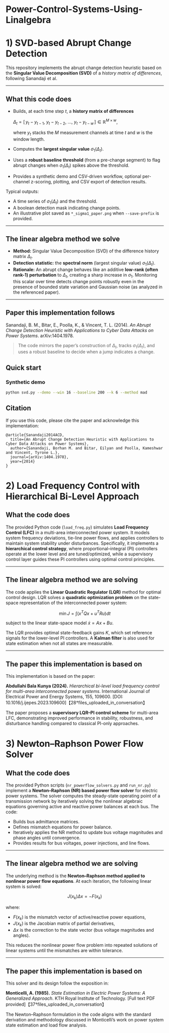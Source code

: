 # Power-Control-Systems-Using-Linalgebra

# 1) SVD-based Abrupt Change Detection

This repository implements the abrupt change detection heuristic based on the **Singular Value Decomposition (SVD)** of a *history matrix of differences*, following Sanandaji et al.

---

## What this code does

* Builds, at each time step *t*, a **history matrix of differences**

  $\Delta_t = \big[\, y_t{-}y_{t-1},\ y_t{-}y_{t-2},\ \ldots,\ y_t{-}y_{t-w} \,\big] \in \mathbb{R}^{M\times w},$

  where $y_t$ stacks the $M$ measurement channels at time *t* and $w$ is the window length.
* Computes the **largest singular value** $\sigma_1(\Delta_t)$.
* Uses a **robust baseline threshold** (from a pre-change segment) to flag abrupt changes when $\sigma_1(\Delta_t)$ spikes above the threshold.
* Provides a synthetic demo and CSV-driven workflow, optional per-channel z-scoring, plotting, and CSV export of detection results.

Typical outputs:

* A time series of $\sigma_1(\Delta_t)$ and the threshold.
* A boolean detection mask indicating change points.
* An illustrative plot saved as `*_sigma1_paper.png` when `--save-prefix` is provided.

---

## The linear algebra method we solve

* **Method:** Singular Value Decomposition (SVD) of the difference history matrix $\Delta_t$.
* **Detection statistic:** the **spectral norm** (largest singular value) $\sigma_1(\Delta_t)$.
* **Rationale:** An abrupt change behaves like an additive **low-rank (often rank-1) perturbation** to $\Delta_t$, creating a sharp increase in $\sigma_1$. Monitoring this scalar over time detects change points robustly even in the presence of bounded state variation and Gaussian noise (as analyzed in the referenced paper).

---

## Paper this implementation follows

Sanandaji, B. M., Bitar, E., Poolla, K., & Vincent, T. L. (2014). *An Abrupt Change Detection Heuristic with Applications to Cyber Data Attacks on Power Systems*. arXiv:1404.1978.

> The code mirrors the paper’s construction of $\Delta_t$, tracks $\sigma_1(\Delta_t)$, and uses a robust baseline to decide when a jump indicates a change.


## Quick start

### Synthetic demo

```bash
python svd.py --demo --win 16 --baseline 200 --k 6 --method mad
```

## Citation

If you use this code, please cite the paper and acknowledge this implementation:

```
@article{Sanandaji2014ACD,
  title={An Abrupt Change Detection Heuristic with Applications to Cyber Data Attacks on Power Systems},
  author={Sanandaji, Borhan M. and Bitar, Eilyan and Poolla, Kameshwar and Vincent, Tyrone L.},
  journal={arXiv:1404.1978},
  year={2014}
}
```

# 2) Load Frequency Control with Hierarchical Bi-Level Approach

## What the code does

The provided Python code (`load_freq.py`) simulates **Load Frequency Control (LFC)** in a multi-area interconnected power system. It models system frequency deviations, tie-line power flows, and applies controllers to maintain system stability under disturbances. Specifically, it implements a **hierarchical control strategy**, where proportional–integral (PI) controllers operate at the lower level and are tuned/optimized, while a supervisory control layer guides these PI controllers using optimal control principles.

---

## The linear algebra method we are solving

The code applies the **Linear Quadratic Regulator (LQR)** method for optimal control design. LQR solves a **quadratic optimization problem** on the state-space representation of the interconnected power system:

$$
\min J = \int (x^T Q x + u^T R u) dt
$$

subject to the linear state-space model $\dot{x} = Ax + Bu$.

The LQR provides optimal state-feedback gains $K$, which set reference signals for the lower-level PI controllers. A **Kalman filter** is also used for state estimation when not all states are measurable.

---

## The paper this implementation is based on

This implementation is based on the paper:

**Abdullahi Bala Kunya (2024).** *Hierarchical bi-level load frequency control for multi-area interconnected power systems*. International Journal of Electrical Power and Energy Systems, 155, 109600. \[DOI: 10.1016/j.ijepes.2023.109600]【28†files\_uploaded\_in\_conversation】

The paper proposes a **supervisory LQR–PI control scheme** for multi-area LFC, demonstrating improved performance in stability, robustness, and disturbance handling compared to classical PI-only approaches.


# 3) Newton–Raphson Power Flow Solver

## What the code does

The provided Python scripts (`nr_powerflow_solvers.py` and `run_nr.py`) implement a **Newton–Raphson (NR) based power flow solver** for electric power systems. The solver computes the steady-state operating point of a transmission network by iteratively solving the nonlinear algebraic equations governing active and reactive power balances at each bus. The code:

* Builds bus admittance matrices.
* Defines mismatch equations for power balance.
* Iteratively applies the NR method to update bus voltage magnitudes and phase angles until convergence.
* Provides results for bus voltages, power injections, and line flows.

---

## The linear algebra method we are solving

The underlying method is the **Newton–Raphson method applied to nonlinear power flow equations**. At each iteration, the following linear system is solved:

$$
J(x_k) \Delta x = -F(x_k)
$$

where:

* $F(x_k)$ is the mismatch vector of active/reactive power equations,
* $J(x_k)$ is the Jacobian matrix of partial derivatives,
* $\Delta x$ is the correction to the state vector (bus voltage magnitudes and angles).

This reduces the nonlinear power flow problem into repeated solutions of linear systems until the mismatches are within tolerance.

---

## The paper this implementation is based on

This solver and its design follow the exposition in:

**Monticelli, A. (1985).** *State Estimation in Electric Power Systems: A Generalized Approach*. KTH Royal Institute of Technology. \[Full text PDF provided]【37†files\_uploaded\_in\_conversation】

The Newton–Raphson formulation in the code aligns with the standard derivation and methodology discussed in Monticelli’s work on power system state estimation and load flow analysis.


